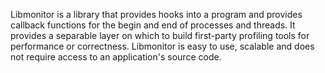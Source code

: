 Libmonitor is a library that provides hooks into a program and
provides callback functions for the begin and end of processes and
threads.  It provides a separable layer on which to build first-party
profiling tools for performance or correctness.  Libmonitor is easy to
use, scalable and does not require access to an application's source
code.